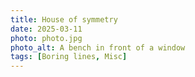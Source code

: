 ```yaml
---
title: House of symmetry
date: 2025-03-11
photo: photo.jpg
photo_alt: A bench in front of a window
tags: [Boring lines, Misc]
---
```

